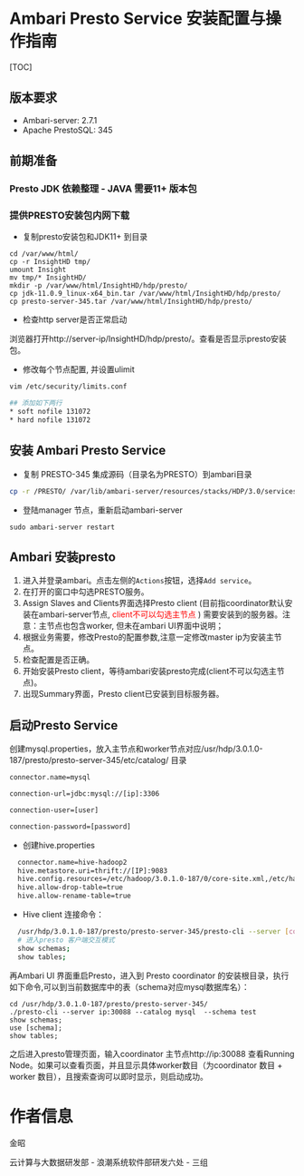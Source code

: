 #   Ambari Presto Service 安装配置与操作指南

[TOC]

## 版本要求

* Ambari-server: 2.7.1 
* Apache PrestoSQL: 345

## 前期准备

### Presto JDK 依赖整理 - JAVA 需要11+ 版本包

### 提供PRESTO安装包内网下载

* 复制presto安装包和JDK11+ 到目录

```
cd /var/www/html/
cp -r InsightHD tmp/
umount Insight
mv tmp/* InsightHD/
mkdir -p /var/www/html/InsightHD/hdp/presto/
cp jdk-11.0.9_linux-x64_bin.tar /var/www/html/InsightHD/hdp/presto/
cp presto-server-345.tar /var/www/html/InsightHD/hdp/presto/
```

* 检查http server是否正常启动

浏览器打开http://server-ip/InsightHD/hdp/presto/。查看是否显示presto安装包。

- 修改每个节点配置, 并设置ulimit

```bash
vim /etc/security/limits.conf

## 添加如下两行
* soft nofile 131072
* hard nofile 131072
```

## 安装 Ambari Presto Service

* 复制 PRESTO-345 集成源码（目录名为PRESTO）到ambari目录

```bash
cp -r /PRESTO/ /var/lib/ambari-server/resources/stacks/HDP/3.0/services/
```

* 登陆manager 节点，重新启动ambari-server

```
sudo ambari-server restart
```

## Ambari 安装presto

1. 进入并登录ambari。点击左侧的`Actions`按钮，选择`Add service`。
2. 在打开的窗口中勾选PRESTO服务。
3. Assign Slaves and Clients界面选择Presto client  (目前指coordinator默认安装在ambari-server节点, <font color='red'>client不可以勾选主节点 </font>) 需要安装到的服务器。注意：主节点也包含worker, 但未在ambari UI界面中说明；
5. 根据业务需要，修改Presto的配置参数,注意一定修改master ip为安装主节点。
6. 检查配置是否正确。
7. 开始安装Presto client，等待ambari安装presto完成(client不可以勾选主节点)。
8. 出现Summary界面，Presto client已安装到目标服务器。

## 启动Presto Service

创建mysql.properties，放入主节点和worker节点对应/usr/hdp/3.0.1.0-187/presto/presto-server-345/etc/catalog/ 目录

``` bash
connector.name=mysql

connection-url=jdbc:mysql://[ip]:3306

connection-user=[user]

connection-password=[password]
```

- 创建hive.properties

```bash
  connector.name=hive-hadoop2
  hive.metastore.uri=thrift://[IP]:9083
  hive.config.resources=/etc/hadoop/3.0.1.0-187/0/core-site.xml,/etc/hadoop/3.0.1.0-187/0/hdfs-site.xml
  hive.allow-drop-table=true
  hive.allow-rename-table=true
```

- Hive client 连接命令：

``` bash
  /usr/hdp/3.0.1.0-187/presto/presto-server-345/presto-cli --server [coor_ip]:30088 --catalog hive --schema [dbname]
  # 进入presto 客户端交互模式
  show schemas;
  show tables; 
```

再Ambari UI 界面重启Presto，进入到 Presto coordinator 的安装根目录，执行如下命令,可以到当前数据库中的表（schema对应mysql数据库名）：

```shell
cd /usr/hdp/3.0.1.0-187/presto/presto-server-345/
./presto-cli --server ip:30088 --catalog mysql  --schema test
show schemas;
use [schema];
show tables;
```

之后进入presto管理页面，输入coordinator 主节点http://ip:30088 查看Running Node。如果可以查看页面，并且显示具体worker数目（为coordinator 数目 + worker 数目），且搜索查询可以即时显示，则启动成功。

# 作者信息

金昭

云计算与大数据研发部 - 浪潮系统软件部研发六处 -  三组